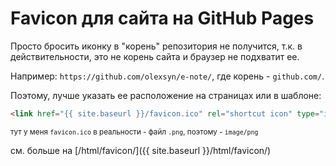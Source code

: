 # Favicon для сайта на GitHub Pages

Просто бросить иконку в "корень" репозитория не получится, т.к. в действительности, это не корень сайта и браузер не подхватит ее. 

Например: `https://github.com/olexsyn/e-note/`, где корень - `github.com/`.

Поэтому, лучше указать ее расположение на страницах или в шаблоне:

```html
<link href="{{ site.baseurl }}/favicon.ico" rel="shortcut icon" type="image/png">
```
<small>тут у меня `favicon.ico` в реальности - файл `.png`, поэтому - `image/png`</small>

см. больше на [/html/favicon/]({{ site.baseurl }}/html/favicon/)
